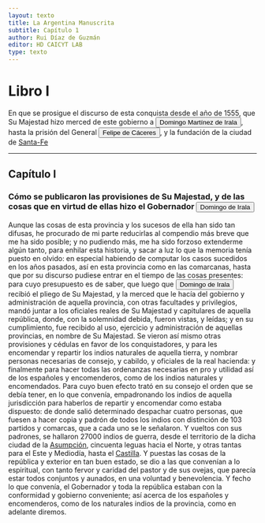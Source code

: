 ```yaml
---
layout: texto
title: La Argentina Manuscrita
subtitle: Capítulo 1
author: Rui Díaz de Guzmán
editor: HD CAICYT LAB
type: texto
---
```


# Libro I

En que se prosigue el discurso de esta conquista desde el año de 1555, que Su Majestad hizo merced de este gobierno a <button class="balloon" data-balloon-pos="up" data-balloon-length="large" data-balloon="conqueror,explorer,colonizer">Domingo Martínez de Irala</button>, hasta la prisión del General <button class="balloon" data-balloon-pos="up" data-balloon-length="large" data-balloon="conqueror,explorer,colonizer">Felipe de Cáceres</button>, y la fundación de la ciudad de <a href="https://recogito.pelagios.org/document/wzqxhk0h3vpikm/part/1/edit#a95807da-5bc5-4871-a18d-7266e36ff52b" target="_blank">Santa-Fe</a>

------------------------------

## Capítulo I

### Cómo se publicaron las provisiones de Su Majestad, y de las cosas que en virtud de ellas hizo el Gobernador <button class="balloon" data-balloon-pos="up" data-balloon-length="large" data-balloon="person">Domingo de Irala</button>


Aunque las cosas de esta provincia y los sucesos de ella han sido tan difusas, he procurado de mi parte reducirlas al compendio más breve que me ha sido posible; y no pudiendo más, me ha sido forzoso extenderme algún tanto, para enhilar esta historia, y sacar a luz lo que la memoria tenía puesto en olvido: en especial habiendo de computar los casos sucedidos en los años pasados, así en esta provincia como en las comarcanas, hasta que por su discurso pudiese entrar en el tiempo de las cosas presentes: para cuyo presupuesto es de saber, que luego que <button class="balloon" data-balloon-pos="up" data-balloon-length="large" data-balloon="person">Domingo de Irala</button> recibió el pliego de Su Majestad, y la merced que le hacía del gobierno y administración de aquella provincia, con otras facultades y privilegios, mandó juntar a los oficiales reales de Su Majestad y capitulares de aquella república, donde, con la solemnidad debida, fueron vistas, y leídas; y en su cumplimiento, fue recibido al uso, ejercicio y administración de aquellas provincias, en nombre de Su Majestad. Se vieron así mismo otras provisiones y cédulas en favor de los conquistadores, y para les encomendar y repartir los indios naturales de aquella tierra, y nombrar personas necesarias de consejo, y cabildo, y oficiales de la real hacienda: y finalmente para hacer todas las ordenanzas necesarias en pro y utilidad así de los españoles y encomenderos, como de los indios naturales y encomendados. Para cuyo buen efecto trató en su consejo el orden que se debía tener, en lo que convenía, empadronando los indios de aquella jurisdicción para haberlos de repartir y encomendar como estaba dispuesto: de donde salió determinado despachar cuatro personas, que fuesen a hacer copia y padrón de todos los indios con distinción de 103 partidos y comarcas, que a cada uno se le señalaron. Y vueltos con sus padrones, se hallaron 27000 indios de guerra, desde el territorio de la dicha ciudad de la <a href="https://recogito.pelagios.org/document/wzqxhk0h3vpikm/part/1/edit#46c1845d-945c-468d-bf81-e6a647eeb15f" target="_blank">Asumpción</a>, cincuenta leguas hacia el Norte, y otras tantas para el Este y Mediodía, hasta el <a href="https://recogito.pelagios.org/document/wzqxhk0h3vpikm/part/1/edit#3b7f7165-8ff9-4e4c-b1b5-9648a65702c1" target="_blank">Castilla</a>. Y puestas las cosas de la república y exterior en tan buen estado, se dio a las que convenían a lo espiritual, con tanto fervor y caridad del pastor y de sus ovejas, que parecía estar todos conjuntos y aunados, en una voluntad y benevolencia. Y fecho lo que convenía, el Gobernador y toda la república estaban con la conformidad y gobierno conveniente; así acerca de los españoles y encomenderos, como de los naturales indios de la provincia, como en adelante diremos.